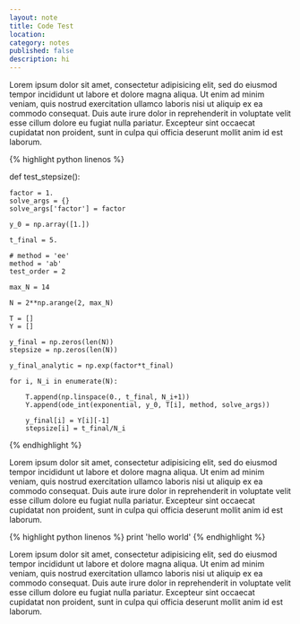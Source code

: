 ```yaml
---
layout: note
title: Code Test
location: 
category: notes
published: false
description: hi
---
```


Lorem ipsum dolor sit amet, consectetur adipisicing elit, sed do eiusmod
tempor incididunt ut labore et dolore magna aliqua. Ut enim ad minim veniam,
quis nostrud exercitation ullamco laboris nisi ut aliquip ex ea commodo
consequat. Duis aute irure dolor in reprehenderit in voluptate velit esse
cillum dolore eu fugiat nulla pariatur. Excepteur sint occaecat cupidatat non
proident, sunt in culpa qui officia deserunt mollit anim id est laborum.


{% highlight python linenos %}

def test_stepsize():

    factor = 1.
    solve_args = {}
    solve_args['factor'] = factor

    y_0 = np.array([1.])

    t_final = 5.

    # method = 'ee'
    method = 'ab'
    test_order = 2

    max_N = 14

    N = 2**np.arange(2, max_N)

    T = []
    Y = []

    y_final = np.zeros(len(N))
    stepsize = np.zeros(len(N))

    y_final_analytic = np.exp(factor*t_final)

    for i, N_i in enumerate(N):

        T.append(np.linspace(0., t_final, N_i+1))
        Y.append(ode_int(exponential, y_0, T[i], method, solve_args))

        y_final[i] = Y[i][-1]
        stepsize[i] = t_final/N_i
{% endhighlight %}

Lorem ipsum dolor sit amet, consectetur adipisicing elit, sed do eiusmod
tempor incididunt ut labore et dolore magna aliqua. Ut enim ad minim veniam,
quis nostrud exercitation ullamco laboris nisi ut aliquip ex ea commodo
consequat. Duis aute irure dolor in reprehenderit in voluptate velit esse
cillum dolore eu fugiat nulla pariatur. Excepteur sint occaecat cupidatat non
proident, sunt in culpa qui officia deserunt mollit anim id est laborum.

{% highlight python linenos %}
print 'hello world'
{% endhighlight %}

Lorem ipsum dolor sit amet, consectetur adipisicing elit, sed do eiusmod
tempor incididunt ut labore et dolore magna aliqua. Ut enim ad minim veniam,
quis nostrud exercitation ullamco laboris nisi ut aliquip ex ea commodo
consequat. Duis aute irure dolor in reprehenderit in voluptate velit esse
cillum dolore eu fugiat nulla pariatur. Excepteur sint occaecat cupidatat non
proident, sunt in culpa qui officia deserunt mollit anim id est laborum.
